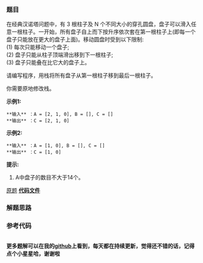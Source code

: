 ### 题目
在经典汉诺塔问题中，有 3 根柱子及 N
个不同大小的穿孔圆盘，盘子可以滑入任意一根柱子。一开始，所有盘子自上而下按升序依次套在第一根柱子上(即每一个盘子只能放在更大的盘子上面)。移动圆盘时受到以下限制:  
(1) 每次只能移动一个盘子;  
(2) 盘子只能从柱子顶端滑出移到下一根柱子;  
(3) 盘子只能叠在比它大的盘子上。

请编写程序，用栈将所有盘子从第一根柱子移到最后一根柱子。

你需要原地修改栈。

**示例1:**

    
    
    **输入** ：A = [2, 1, 0], B = [], C = []
    **输出** ：C = [2, 1, 0]
    

**示例2:**

    
    
    **输入** ：A = [1, 0], B = [], C = []
    **输出** ：C = [1, 0]
    

**提示:**

  1. A中盘子的数目不大于14个。

[原题](https://leetcode-cn.com/problems/hanota-lcci/)    **[代码文件]()**


### 解题思路




### 参考代码

```go


```




**更多题解可以在我的[github](https://github.com/LZH139/leetcode_Go)上看到，每天都在持续更新，觉得还不错的话，记得点个小星星哈，谢谢啦**
